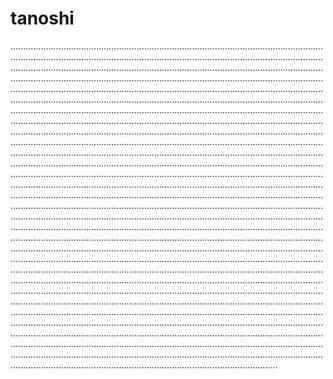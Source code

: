 # tanoshi

..................................................................................................................................................................................................................................................................................................................................................................................................................................................................................................................................................................................................................................................................................................................................................................................................................................................................................................................................................................................................................................................................................................................................................................................................................................................................................................................................................................................................................................................................................................................................................................................................................................................................................................................................................................................................................................................................................................................................................................................................................................................................................................................................................................................................................................................................................................................................................................................................................................................................................................................................................................................................................................................................................................................................................................................................................................................................................................................................................................................................................................................................................................................................................................................................................................................................................................................................................................................................................................................................................................................................................................................................................................................................................................................................................................................................................................................................................................................................................................................